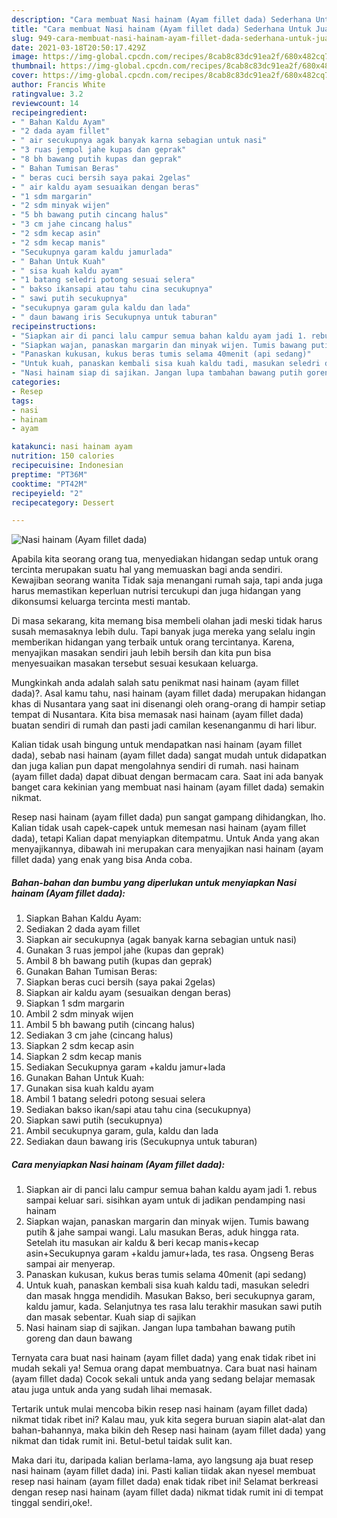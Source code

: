 ```yaml
---
description: "Cara membuat Nasi hainam (Ayam fillet dada) Sederhana Untuk Jualan"
title: "Cara membuat Nasi hainam (Ayam fillet dada) Sederhana Untuk Jualan"
slug: 949-cara-membuat-nasi-hainam-ayam-fillet-dada-sederhana-untuk-jualan
date: 2021-03-18T20:50:17.429Z
image: https://img-global.cpcdn.com/recipes/8cab8c83dc91ea2f/680x482cq70/nasi-hainam-ayam-fillet-dada-foto-resep-utama.jpg
thumbnail: https://img-global.cpcdn.com/recipes/8cab8c83dc91ea2f/680x482cq70/nasi-hainam-ayam-fillet-dada-foto-resep-utama.jpg
cover: https://img-global.cpcdn.com/recipes/8cab8c83dc91ea2f/680x482cq70/nasi-hainam-ayam-fillet-dada-foto-resep-utama.jpg
author: Francis White
ratingvalue: 3.2
reviewcount: 14
recipeingredient:
- " Bahan Kaldu Ayam"
- "2 dada ayam fillet"
- " air secukupnya agak banyak karna sebagian untuk nasi"
- "3 ruas jempol jahe kupas dan geprak"
- "8 bh bawang putih kupas dan geprak"
- " Bahan Tumisan Beras"
- " beras cuci bersih saya pakai 2gelas"
- " air kaldu ayam sesuaikan dengan beras"
- "1 sdm margarin"
- "2 sdm minyak wijen"
- "5 bh bawang putih cincang halus"
- "3 cm jahe cincang halus"
- "2 sdm kecap asin"
- "2 sdm kecap manis"
- "Secukupnya garam kaldu jamurlada"
- " Bahan Untuk Kuah"
- " sisa kuah kaldu ayam"
- "1 batang seledri potong sesuai selera"
- " bakso ikansapi atau tahu cina secukupnya"
- " sawi putih secukupnya"
- "secukupnya garam gula kaldu dan lada"
- " daun bawang iris Secukupnya untuk taburan"
recipeinstructions:
- "Siapkan air di panci lalu campur semua bahan kaldu ayam jadi 1. rebus sampai keluar sari. sisihkan ayam untuk di jadikan pendamping nasi hainam"
- "Siapkan wajan, panaskan margarin dan minyak wijen. Tumis bawang putih &amp; jahe sampai wangi. Lalu masukan Beras, aduk hingga rata. Setelah itu masukan air kaldu &amp; beri kecap manis+kecap asin+Secukupnya garam +kaldu jamur+lada, tes rasa. Ongseng Beras sampai air menyerap."
- "Panaskan kukusan, kukus beras tumis selama 40menit (api sedang)"
- "Untuk kuah, panaskan kembali sisa kuah kaldu tadi, masukan seledri dan masak hngga mendidih. Masukan Bakso, beri secukupnya garam, kaldu jamur, kada. Selanjutnya tes rasa lalu terakhir masukan sawi putih dan masak sebentar. Kuah siap di sajikan"
- "Nasi hainam siap di sajikan. Jangan lupa tambahan bawang putih goreng dan daun bawang"
categories:
- Resep
tags:
- nasi
- hainam
- ayam

katakunci: nasi hainam ayam 
nutrition: 150 calories
recipecuisine: Indonesian
preptime: "PT36M"
cooktime: "PT42M"
recipeyield: "2"
recipecategory: Dessert

---
```



![Nasi hainam (Ayam fillet dada)](https://img-global.cpcdn.com/recipes/8cab8c83dc91ea2f/680x482cq70/nasi-hainam-ayam-fillet-dada-foto-resep-utama.jpg)

Apabila kita seorang orang tua, menyediakan hidangan sedap untuk orang tercinta merupakan suatu hal yang memuaskan bagi anda sendiri. Kewajiban seorang  wanita Tidak saja menangani rumah saja, tapi anda juga harus memastikan keperluan nutrisi tercukupi dan juga hidangan yang dikonsumsi keluarga tercinta mesti mantab.

Di masa  sekarang, kita memang bisa membeli olahan jadi meski tidak harus susah memasaknya lebih dulu. Tapi banyak juga mereka yang selalu ingin memberikan hidangan yang terbaik untuk orang tercintanya. Karena, menyajikan masakan sendiri jauh lebih bersih dan kita pun bisa menyesuaikan masakan tersebut sesuai kesukaan keluarga. 



Mungkinkah anda adalah salah satu penikmat nasi hainam (ayam fillet dada)?. Asal kamu tahu, nasi hainam (ayam fillet dada) merupakan hidangan khas di Nusantara yang saat ini disenangi oleh orang-orang di hampir setiap tempat di Nusantara. Kita bisa memasak nasi hainam (ayam fillet dada) buatan sendiri di rumah dan pasti jadi camilan kesenanganmu di hari libur.

Kalian tidak usah bingung untuk mendapatkan nasi hainam (ayam fillet dada), sebab nasi hainam (ayam fillet dada) sangat mudah untuk didapatkan dan juga kalian pun dapat mengolahnya sendiri di rumah. nasi hainam (ayam fillet dada) dapat dibuat dengan bermacam cara. Saat ini ada banyak banget cara kekinian yang membuat nasi hainam (ayam fillet dada) semakin nikmat.

Resep nasi hainam (ayam fillet dada) pun sangat gampang dihidangkan, lho. Kalian tidak usah capek-capek untuk memesan nasi hainam (ayam fillet dada), tetapi Kalian dapat menyiapkan ditempatmu. Untuk Anda yang akan menyajikannya, dibawah ini merupakan cara menyajikan nasi hainam (ayam fillet dada) yang enak yang bisa Anda coba.

<!--inarticleads1-->

##### Bahan-bahan dan bumbu yang diperlukan untuk menyiapkan Nasi hainam (Ayam fillet dada):

1. Siapkan  Bahan Kaldu Ayam:
1. Sediakan 2 dada ayam fillet
1. Siapkan  air secukupnya (agak banyak karna sebagian untuk nasi)
1. Gunakan 3 ruas jempol jahe (kupas dan geprak)
1. Ambil 8 bh bawang putih (kupas dan geprak)
1. Gunakan  Bahan Tumisan Beras:
1. Siapkan  beras cuci bersih (saya pakai 2gelas)
1. Siapkan  air kaldu ayam (sesuaikan dengan beras)
1. Siapkan 1 sdm margarin
1. Ambil 2 sdm minyak wijen
1. Ambil 5 bh bawang putih (cincang halus)
1. Sediakan 3 cm jahe (cincang halus)
1. Siapkan 2 sdm kecap asin
1. Siapkan 2 sdm kecap manis
1. Sediakan Secukupnya garam +kaldu jamur+lada
1. Gunakan  Bahan Untuk Kuah:
1. Gunakan  sisa kuah kaldu ayam
1. Ambil 1 batang seledri potong sesuai selera
1. Sediakan  bakso ikan/sapi atau tahu cina (secukupnya)
1. Siapkan  sawi putih (secukupnya)
1. Ambil secukupnya garam, gula, kaldu dan lada
1. Sediakan  daun bawang iris (Secukupnya untuk taburan)




<!--inarticleads2-->

##### Cara menyiapkan Nasi hainam (Ayam fillet dada):

1. Siapkan air di panci lalu campur semua bahan kaldu ayam jadi 1. rebus sampai keluar sari. sisihkan ayam untuk di jadikan pendamping nasi hainam
1. Siapkan wajan, panaskan margarin dan minyak wijen. Tumis bawang putih &amp; jahe sampai wangi. Lalu masukan Beras, aduk hingga rata. Setelah itu masukan air kaldu &amp; beri kecap manis+kecap asin+Secukupnya garam +kaldu jamur+lada, tes rasa. Ongseng Beras sampai air menyerap.
1. Panaskan kukusan, kukus beras tumis selama 40menit (api sedang)
1. Untuk kuah, panaskan kembali sisa kuah kaldu tadi, masukan seledri dan masak hngga mendidih. Masukan Bakso, beri secukupnya garam, kaldu jamur, kada. Selanjutnya tes rasa lalu terakhir masukan sawi putih dan masak sebentar. Kuah siap di sajikan
1. Nasi hainam siap di sajikan. Jangan lupa tambahan bawang putih goreng dan daun bawang




Ternyata cara buat nasi hainam (ayam fillet dada) yang enak tidak ribet ini mudah sekali ya! Semua orang dapat membuatnya. Cara buat nasi hainam (ayam fillet dada) Cocok sekali untuk anda yang sedang belajar memasak atau juga untuk anda yang sudah lihai memasak.

Tertarik untuk mulai mencoba bikin resep nasi hainam (ayam fillet dada) nikmat tidak ribet ini? Kalau mau, yuk kita segera buruan siapin alat-alat dan bahan-bahannya, maka bikin deh Resep nasi hainam (ayam fillet dada) yang nikmat dan tidak rumit ini. Betul-betul taidak sulit kan. 

Maka dari itu, daripada kalian berlama-lama, ayo langsung aja buat resep nasi hainam (ayam fillet dada) ini. Pasti kalian tiidak akan nyesel membuat resep nasi hainam (ayam fillet dada) enak tidak ribet ini! Selamat berkreasi dengan resep nasi hainam (ayam fillet dada) nikmat tidak rumit ini di tempat tinggal sendiri,oke!.

